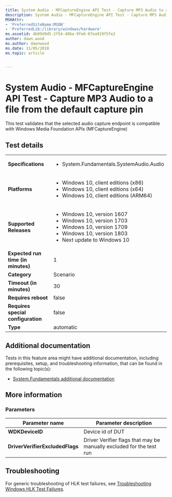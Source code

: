 ```yaml
---
title: System Audio - MFCaptureEngine API Test - Capture MP3 Audio to a file from the default capture pin
description: System Audio - MFCaptureEngine API Test - Capture MP3 Audio to a file from the default capture pin
MSHAttr:
- 'PreferredSiteName:MSDN'
- 'PreferredLib:/library/windows/hardware'
ms.assetid: 4b09d9d5-2f54-406a-9fe6-07ea919f5fe2
author: dawn.wood
ms.author: dawnwood
ms.date: 11/05/2018
ms.topic: article


---
```


# <span id="p_hlk_test.7aeb0bd6-35f3-4691-9f7d-b72bd59fbe31"></span>System Audio - MFCaptureEngine API Test - Capture MP3 Audio to a file from the default capture pin


This test validates that the selected audio capture endpoint is compatible with Windows Media Foundation APIs (MFCaptureEngine)

## Test details

|||
|---|---|
| **Specifications**  | <ul><li>System.Fundamentals.SystemAudio.Audio</li></ul> |  
| **Platforms**   | <ul><li>Windows 10, client editions (x86)</li><li>Windows 10, client editions (x64)</li><li>Windows 10, client editions (ARM64)</li></ul> |
| **Supported Releases** | <ul><li>Windows 10, version 1607</li><li>Windows 10, version 1703</li><li>Windows 10, version 1709</li><li>Windows 10, version 1803</li><li>Next update to Windows 10</li></ul> |
|**Expected run time (in minutes)**| 1 |
|**Category**| Scenario |
|**Timeout (in minutes)**| 30 |
|**Requires reboot**| false |
|**Requires special configuration**| false |
|**Type**| automatic |



## <span id="Additional_documentation"></span><span id="additional_documentation"></span><span id="ADDITIONAL_DOCUMENTATION"></span>Additional documentation


Tests in this feature area might have additional documentation, including prerequisites, setup, and troubleshooting information, that can be found in the following topic(s):

-   [System.Fundamentals additional documentation](system-fundamentals-additional-documentation.md)

## <span id="More_information"></span><span id="more_information"></span><span id="MORE_INFORMATION"></span>More information


### <span id="Parameters"></span><span id="parameters"></span><span id="PARAMETERS"></span>Parameters

| Parameter name                  | Parameter description                                                |
|---------------------------------|----------------------------------------------------------------------|
| **WDKDeviceID**                 | Device id of DUT                                                     |
| **DriverVerifierExcludedFlags** | Driver Verifier flags that may be manually excluded for the test run |



## <span id="Troubleshooting"></span><span id="troubleshooting"></span><span id="TROUBLESHOOTING"></span>Troubleshooting


For generic troubleshooting of HLK test failures, see [Troubleshooting Windows HLK Test Failures](../user/troubleshooting-windows-hlk-test-failures.md).











